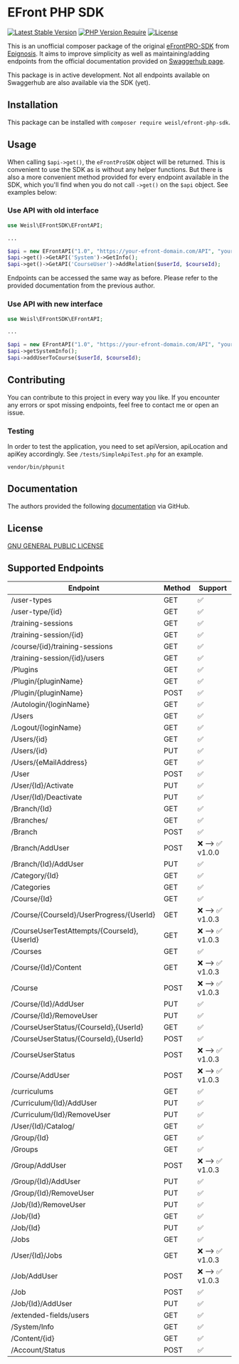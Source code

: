 # EFront PHP SDK

[![Latest Stable Version](https://poser.pugx.org/weisl/efront-php-sdk/v)](https://packagist.org/packages/weisl/efront-php-sdk) [![PHP Version Require](https://poser.pugx.org/weisl/efront-php-sdk/require/php)](https://packagist.org/packages/weisl/efront-php-sdk) [![License](https://poser.pugx.org/weisl/efront-php-sdk/license)](https://packagist.org/packages/weisl/efront-php-sdk)

This is an unofficial composer package of the original [eFrontPRO-SDK](https://github.com/epignosis/efrontPRO-SDK/) from [Epignosis](https://www.epignosishq.com/). 
It aims to improve simplicity as well as maintaining/adding endpoints from the official documentation provided on [Swaggerhub page](https://app.swaggerhub.com/apis/Epignosis/Efront-API/1.0.0#/).

This package is in active development. 
Not all endpoints available on Swaggerhub are also available via the SDK (yet).

## Installation

This package can be installed with ```composer require weisl/efront-php-sdk```.

## Usage

When calling ```$api->get()```, the ```eFrontProSDK``` object will be returned. This is convenient to use the SDK as is without any helper functions. But there is also a more convenient method provided for every endpoint available in the SDK, which you'll find when you do not call ```->get()``` on the ```$api``` object. See examples below:
### Use API with old interface

```php
use Weisl\EFrontSDK\EFrontAPI;

...

$api = new EFrontAPI("1.0", "https://your-efront-domain.com/API", "your-api-key");
$api->get()->GetAPI('System')->GetInfo();
$api->get()->GetAPI('CourseUser')->AddRelation($userId, $courseId);

```

Endpoints can be accessed the same way as before. Please refer to the provided documentation from the previous author.

### Use API with new interface

```php
use Weisl\EFrontSDK\EFrontAPI;

...

$api = new EFrontAPI("1.0", "https://your-efront-domain.com/API", "your-api-key");
$api->getSystemInfo();
$api->addUserToCourse($userId, $courseId);

```

## Contributing

You can contribute to this project in every way you like. If you encounter any errors or spot missing endpoints, feel free to contact me or open an issue.

### Testing

In order to test the application, you need to set apiVersion, apiLocation and apiKey accordingly. See ```/tests/SimpleApiTest.php``` for an example.

```vendor/bin/phpunit```

## Documentation

The authors provided the following [documentation](https://github.com/epignosis/efrontPRO-SDK/blob/master/Documentation/API%20Documentation.pdf) via GitHub.
## License

[GNU GENERAL PUBLIC LICENSE](https://github.com/kilianweisl/efront-php-sdk/blob/main/LICENSE.md)

## Supported Endpoints

| Endpoint                          | Method   | Support     |
| -----------                       | -------- | ----------- |
| /user-types                       | GET      | ✅          |
| /user-type/{id}                   | GET      | ✅          |
| /training-sessions                | GET      | ✅          |
| /training-session/{id}            | GET      | ✅          |
| /course/{id}/training-sessions    | GET      | ✅          |
| /training-session/{id}/users      | GET      | ✅          |
| /Plugins                          | GET      | ✅          |
| /Plugin/{pluginName}              | GET      | ✅          |
| /Plugin/{pluginName}              | POST     | ✅          |
| /Autologin/{loginName}            | GET      | ✅          |
| /Users                            | GET      | ✅          |
| /Logout/{loginName}               | GET      | ✅          |
| /Users/{id}                       | GET      | ✅          |
| /Users/{id}                       | PUT      | ✅          |
| /Users/{eMailAddress}             | GET      | ✅          |
| /User                             | POST     | ✅          |
| /User/{Id}/Activate               | PUT      | ✅          |
| /User/{Id}/Deactivate             | PUT      | ✅          |
| /Branch/{Id}                      | GET      | ✅          |
| /Branches/                        | GET      | ✅          |
| /Branch                           | POST     | ✅          |
| /Branch/AddUser                   | POST     | ❌ --> ✅ v1.0.0   |
| /Branch/{Id}/AddUser              | PUT      | ✅          |
| /Category/{Id}                    | GET      | ✅          |
| /Categories                       | GET      | ✅          |
| /Course/{Id}                      | GET      | ✅          |
| /Course/{CourseId}/UserProgress/{UserId}| GET      | ❌ --> ✅ v1.0.3   |
| /CourseUserTestAttempts/{CourseId},{UserId}| GET   | ❌ --> ✅ v1.0.3   |
| /Courses                          | GET      | ✅          |
| /Course/{Id}/Content              | GET      | ❌ --> ✅ v1.0.3  |
| /Course                           | POST     | ❌ --> ✅ v1.0.3  |
| /Course/{Id}/AddUser              | PUT      | ✅          |
| /Course/{Id}/RemoveUser           | PUT      | ✅          |
| /CourseUserStatus/{CourseId},{UserId}| GET   | ✅          |
| /CourseUserStatus/{CourseId},{UserId}| POST  | ✅          |
| /CourseUserStatus                 | POST     | ❌ --> ✅ v1.0.3  |
| /Course/AddUser                   | POST     | ❌ --> ✅ v1.0.3   |
| /curriculums                      | GET      | ✅          |
| /Curriculum/{Id}/AddUser          | PUT      | ✅          |
| /Curriculum/{Id}/RemoveUser       | PUT      | ✅          |
| /User/{Id}/Catalog/               | GET      | ✅          |
| /Group/{Id}                       | GET      | ✅          |
| /Groups                           | GET      | ✅          |
| /Group/AddUser                    | POST     | ❌ --> ✅ v1.0.3  |
| /Group/{Id}/AddUser               | PUT      | ✅          |
| /Group/{Id}/RemoveUser            | PUT      | ✅          |
| /Job/{Id}/RemoveUser              | PUT      | ✅          |
| /Job/{Id}                         | GET      | ✅          |
| /Job/{Id}                         | PUT      | ✅          |
| /Jobs                             | GET      | ✅          |
| /User/{Id}/Jobs                   | GET      | ❌ --> ✅ v1.0.3   |
| /Job/AddUser                      | POST     | ❌ --> ✅ v1.0.3  |
| /Job                              | POST     | ✅          |
| /Job/{Id}/AddUser                 | PUT      | ✅          |
| /extended-fields/users            | GET      | ✅          |
| /System/Info                      | GET      | ✅          |
| /Content/{id}                     | GET      | ✅          |
| /Account/Status                   | POST     | ✅          |